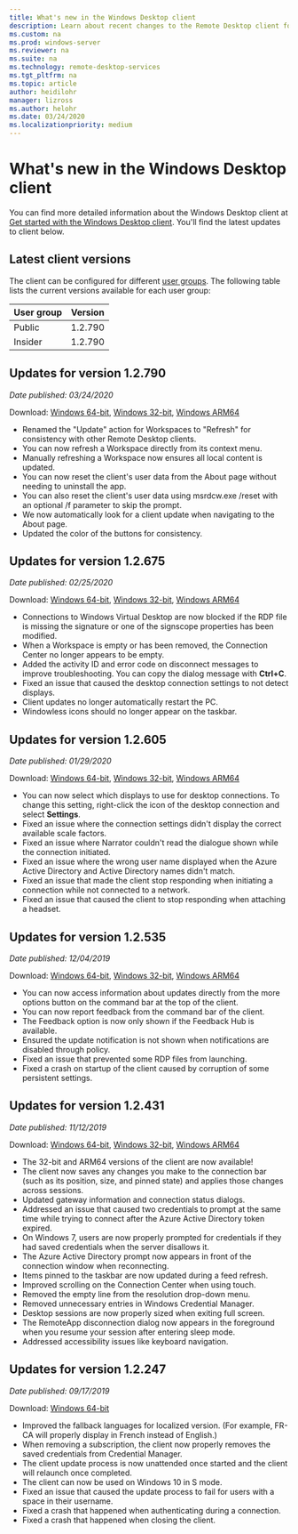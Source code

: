 ```yaml
---
title: What's new in the Windows Desktop client
description: Learn about recent changes to the Remote Desktop client for Windows Desktop
ms.custom: na
ms.prod: windows-server
ms.reviewer: na
ms.suite: na
ms.technology: remote-desktop-services
ms.tgt_pltfrm: na
ms.topic: article
author: heidilohr
manager: lizross
ms.author: helohr
ms.date: 03/24/2020
ms.localizationpriority: medium
---
```

# What's new in the Windows Desktop client

You can find more detailed information about the Windows Desktop client at [Get started with the Windows Desktop client](windowsdesktop.md). You'll find the latest updates to client below.

## Latest client versions

The client can be configured for different [user groups](windowsdesktop-admin.md#configure-user-groups). The following table lists the current versions available for each user group:

|User group |Version  |
|-----------|---------|
|Public     |1.2.790  |
|Insider    |1.2.790  |

## Updates for version 1.2.790

*Date published: 03/24/2020*

Download: [Windows 64-bit](https://query.prod.cms.rt.microsoft.com/cms/api/am/binary/RE4siSh), [Windows 32-bit](https://query.prod.cms.rt.microsoft.com/cms/api/am/binary/RE4siSi), [Windows ARM64](https://query.prod.cms.rt.microsoft.com/cms/api/am/binary/RE4sllb)

- Renamed the "Update" action for Workspaces to "Refresh" for consistency with other Remote Desktop clients.
- You can now refresh a Workspace directly from its context menu.
- Manually refreshing a Workspace now ensures all local content is updated.
- You can now reset the client's user data from the About page without needing to uninstall the app.
- You can also reset the client's user data using msrdcw.exe /reset with an optional /f parameter to skip the prompt.
- We now automatically look for a client update when navigating to the About page.
- Updated the color of the buttons for consistency.

## Updates for version 1.2.675

*Date published: 02/25/2020*

Download: [Windows 64-bit](https://query.prod.cms.rt.microsoft.com/cms/api/am/binary/RE4qeak), [Windows 32-bit](https://query.prod.cms.rt.microsoft.com/cms/api/am/binary/RE4qm7h), [Windows ARM64](https://query.prod.cms.rt.microsoft.com/cms/api/am/binary/RE4qm7g)

- Connections to Windows Virtual Desktop are now blocked if the RDP file is missing the signature or one of the signscope properties has been modified.
- When a Workspace is empty or has been removed, the Connection Center no longer appears to be empty.
- Added the activity ID and error code on disconnect messages to improve troubleshooting. You can copy the dialog message with **Ctrl+C**.
- Fixed an issue that caused the desktop connection settings to not detect displays.
- Client updates no longer automatically restart the PC.
- Windowless icons should no longer appear on the taskbar.

## Updates for version 1.2.605

*Date published: 01/29/2020*

Download: [Windows 64-bit](https://query.prod.cms.rt.microsoft.com/cms/api/am/binary/RE4oHrD), [Windows 32-bit](https://query.prod.cms.rt.microsoft.com/cms/api/am/binary/RE4oJZs), [Windows ARM64](https://query.prod.cms.rt.microsoft.com/cms/api/am/binary/RE4oXhD)

- You can now select which displays to use for desktop connections. To change this setting, right-click the icon of the desktop connection and select **Settings**.
- Fixed an issue where the connection settings didn't display the correct available scale factors.
- Fixed an issue where Narrator couldn't read the dialogue shown while the connection initiated.
- Fixed an issue where the wrong user name displayed when the Azure Active Directory and Active Directory names didn't match.
- Fixed an issue that made the client stop responding when initiating a connection while not connected to a network.
- Fixed an issue that caused the client to stop responding when attaching a headset.

## Updates for version 1.2.535

*Date published: 12/04/2019*

Download: [Windows 64-bit](https://query.prod.cms.rt.microsoft.com/cms/api/am/binary/RE4k7jH), [Windows 32-bit](https://query.prod.cms.rt.microsoft.com/cms/api/am/binary/RE4k7jL), [Windows ARM64](https://query.prod.cms.rt.microsoft.com/cms/api/am/binary/RE4k27O)

- You can now access information about updates directly from the more options button on the command bar at the top of the client.
- You can now report feedback from the command bar of the client.
- The Feedback option is now only shown if the Feedback Hub is available.
- Ensured the update notification is not shown when notifications are disabled through policy.
- Fixed an issue that prevented some RDP files from launching.
- Fixed a crash on startup of the client caused by corruption of some persistent settings.

## Updates for version 1.2.431

*Date published: 11/12/2019*

Download: [Windows 64-bit](https://query.prod.cms.rt.microsoft.com/cms/api/am/binary/RE48kow), [Windows 32-bit](https://query.prod.cms.rt.microsoft.com/cms/api/am/binary/RE48koA), [Windows ARM64](https://query.prod.cms.rt.microsoft.com/cms/api/am/binary/RE48zYj)

- The 32-bit and ARM64 versions of the client are now available!
- The client now saves any changes you make to the connection bar (such as its position, size, and pinned state) and applies those changes across sessions.
- Updated gateway information and connection status dialogs.
- Addressed an issue that caused two credentials to prompt at the same time while trying to connect after the Azure Active Directory token expired.
- On Windows 7, users are now properly prompted for credentials if they had saved credentials when the server disallows it.
- The Azure Active Directory prompt now appears in front of the connection window when reconnecting.
- Items pinned to the taskbar are now updated during a feed refresh.
- Improved scrolling on the Connection Center when using touch.
- Removed the empty line from the resolution drop-down menu.
- Removed unnecessary entries in Windows Credential Manager.
- Desktop sessions are now properly sized when exiting full screen.
- The RemoteApp disconnection dialog now appears in the foreground when you resume your session after entering sleep mode.
- Addressed accessibility issues like keyboard navigation.

## Updates for version 1.2.247

*Date published: 09/17/2019*

Download: [Windows 64-bit](https://query.prod.cms.rt.microsoft.com/cms/api/am/binary/RE3LkSa)

- Improved the fallback languages for localized version. (For example, FR-CA will properly display in French instead of English.)
- When removing a subscription, the client now properly removes the saved credentials from Credential Manager.
- The client update process is now unattended once started and the client will relaunch once completed.
- The client can now be used on Windows 10 in S mode.
- Fixed an issue that caused the update process to fail for users with a space in their username.
- Fixed a crash that happened when authenticating during a connection.
- Fixed a crash that happened when closing the client.
